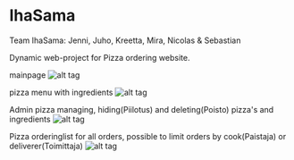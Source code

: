# IhaSama
Team IhaSama:
Jenni, Juho, Kreetta, Mira, Nicolas & Sebastian

Dynamic web-project for Pizza ordering website.

mainpage
![alt tag](https://github.com/a1500919/IhaSama/blob/master/screencapit/pizzaprojekti2016a.PNG)

pizza menu with ingredients
![alt tag](https://github.com/a1500919/IhaSama/blob/master/screencapit/pizzaprojekti2016b.PNG)

Admin pizza managing, hiding(Piilotus) and deleting(Poisto) pizza's and ingredients
![alt tag](https://github.com/a1500919/IhaSama/blob/master/screencapit/pizzaprojekti2016c.PNG)

Pizza orderinglist for all orders, possible to limit orders by cook(Paistaja) or deliverer(Toimittaja)
![alt tag](https://github.com/a1500919/IhaSama/blob/master/screencapit/pizzaprojekti2016d.PNG)

